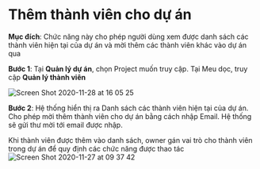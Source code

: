 # Thêm thành viên cho dự án

**Mục đích**: Chức năng này cho phép người dùng xem được danh sách các thành viên hiện tại của dự án và mời thêm các thành viên khác vào dự án qua

**Bước 1**: Tại **Quản lý dự án**, chọn Project muốn truy cập. Tại Meu dọc, truy cập **Quản lý thành viên**

![Screen Shot 2020-11-28 at 16 05 25](https://user-images.githubusercontent.com/73808891/100498422-b534f680-3194-11eb-84e3-0b88bcb8beb9.png)

**Bước 2**: Hệ thống hiển thị ra Danh sách các thành viên hiện tại của dự án. Cho phép mời thêm thành viên cho dự án bằng cách nhập Email. Hệ thống sẽ gửi thư mời tới email được nhập.

Khi thành viên được thêm vào danh sách, owner gán vai trò cho thành viên trong dự án để quy định các chức năng được thao tác ![Screen Shot 2020-11-27 at 09 37 42](https://user-images.githubusercontent.com/73808891/100404563-453f4700-3094-11eb-84e2-6395b4edf619.png)

